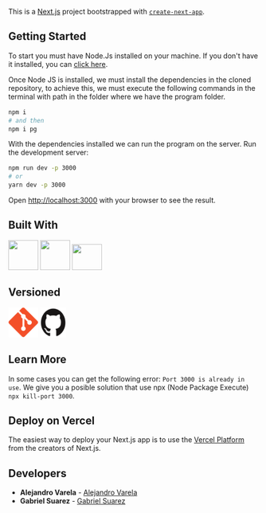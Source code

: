 This is a [Next.js](https://nextjs.org/) project bootstrapped with [`create-next-app`](https://github.com/vercel/next.js/tree/canary/packages/create-next-app). 

## Getting Started

To start you must have Node.Js installed on your machine. If you don't have it installed, you can [click here](https://nodejs.org/es/download/).

Once Node JS is installed, we must install the dependencies in the cloned repository, to achieve this, we must execute the following commands in the terminal with path in the folder where we have the program folder.

```bash
npm i
# and then
npm i pg
```
With the dependencies installed we can run the program on the server. Run the development server:

```bash
npm run dev -p 3000
# or
yarn dev -p 3000
```

Open [http://localhost:3000](http://localhost:3000) with your browser to see the result.

## Built With

<p align="left">
    <a href="https://www.javascript.com/" target="_blank"> <img src="https://e7.pngegg.com/pngimages/87/538/png-clipart-javascript-scalable-graphics-logo-encapsulated-postscript-javascript-icon-text-logo-thumbnail.png" height="60" width = "60"></a>
    <a href="https://nextjs.org/" target="_blank"><img src="https://iconape.com/wp-content/files/gm/82643/png/next-js.png" height="60" width="60"></a>
    <a href="https://es.reactjs.org/" target="_blank"><img src="https://upload.wikimedia.org/wikipedia/commons/thumb/4/47/React.svg/800px-React.svg.png" height="52.21" width="60"></a>
</p>

## Versioned

<p align="left">
     <a href="https://git-scm.com/" target="_blank"> <img src="https://raw.githubusercontent.com/devicons/devicon/2ae2a900d2f041da66e950e4d48052658d850630/icons/git/git-original.svg" height="60" width = "60"></a>
    <a href="https://github.com/" target="_blank"> <img src="https://raw.githubusercontent.com/devicons/devicon/2ae2a900d2f041da66e950e4d48052658d850630/icons/github/github-original.svg" height="60" width = "52.21"></a>
</p>


## Learn More

In some cases you can get the following error: `Port 3000 is already in use`. We give you a posible solution that use npx (Node Package Execute) `npx kill-port 3000`.

## Deploy on Vercel

The easiest way to deploy your Next.js app is to use the [Vercel Platform](https://vercel.com/new?utm_medium=default-template&filter=next.js&utm_source=create-next-app&utm_campaign=create-next-app-readme) from the creators of Next.js.

## Developers

* **Alejandro Varela** - [Alejandro Varela](https://github.com/alejandro945)
* **Gabriel Suarez** - [Gabriel Suarez](https://github.com/GabrielSB19)
